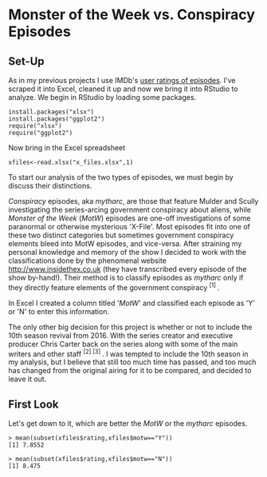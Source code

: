 # Monster of the Week vs. Conspiracy Episodes

## Set-Up

As in my previous projects I use IMDb's [user ratings of episodes](http://www.imdb.com/title/tt0106179/epdate?ref_=ttep_ql_3). I've scraped it into Excel, cleaned it up and now we bring it into RStudio to analyze. We begin in RStudio by loading some packages.

```
install.packages("xlsx") 
install.packages("ggplot2")
require("xlsx")
require("ggplot2")
```
Now bring in the Excel spreadsheet

```xfiles<-read.xlsx("x_files.xlsx",1)```

To start our analysis of the two types of episodes, we must begin by discuss their distinctions. 

*Conspiracy* episodes, aka *mytharc*, are those that feature Mulder and Scully investigating the series-arcing government conspiracy about aliens, while *Monster of the Week* (*MotW*) episodes are one-off investigations of some paranormal or otherwise mysterious 'X-File'. Most episodes fit into one of these two distinct categories but sometimes government conspiracy  elements bleed into MotW episodes, and vice-versa. After straining my personal knowledge and memory of the show I decided to work with the classifications done by the phenomenal website http://www.insidethex.co.uk (they have transcribed every episode of the show by-hand!). Their method is to classify episodes as *mytharc* only if they directly feature elements of the government conspiracy <sup> [1] </sup>. 

In Excel I created a column titled '*MotW*' and classified each episode as 'Y' or 'N' to enter this information.

The only other big decision for this project is whether or not to include the 10th season revival from 2016. With the series creator and executive producer Chris Carter back on the series along with some of the main writers and other staff <sup> [2] </sup> <sup> [3] </sup>. I was tempted to include the 10th season in my analysis, but I believe that still too much time has passed, and too much has changed from the original airing for it to be compared, and decided to leave it out.

## First Look

Let's get down to it, which are better the *MotW* or the *mytharc* episodes.
```
> mean(subset(xfiles$rating,xfiles$motw=="Y"))
[1] 7.8552

> mean(subset(xfiles$rating,xfiles$motw=="N"))
[1] 8.475
```


